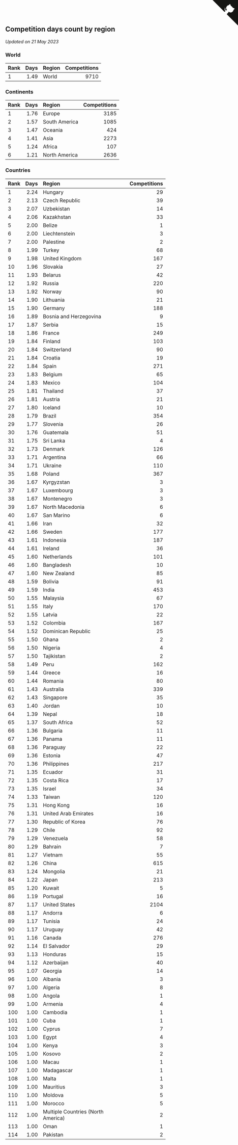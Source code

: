 ## Competition days count by region

*Updated on 21 May 2023*


### World

| Rank | Days | Region | Competitions |
| :--- | ---: | :--- | ---: |
| 1 | 1.49 | World | 9710 |

### Continents

| Rank | Days | Region | Competitions |
| :--- | ---: | :--- | ---: |
| 1 | 1.76 | Europe | 3185 |
| 2 | 1.57 | South America | 1085 |
| 3 | 1.47 | Oceania | 424 |
| 4 | 1.41 | Asia | 2273 |
| 5 | 1.24 | Africa | 107 |
| 6 | 1.21 | North America | 2636 |

### Countries

| Rank | Days | Region | Competitions |
| :--- | ---: | :--- | ---: |
| 1 | 2.24 | Hungary | 29 |
| 2 | 2.13 | Czech Republic | 39 |
| 3 | 2.07 | Uzbekistan | 14 |
| 4 | 2.06 | Kazakhstan | 33 |
| 5 | 2.00 | Belize | 1 |
| 6 | 2.00 | Liechtenstein | 3 |
| 7 | 2.00 | Palestine | 2 |
| 8 | 1.99 | Turkey | 68 |
| 9 | 1.98 | United Kingdom | 167 |
| 10 | 1.96 | Slovakia | 27 |
| 11 | 1.93 | Belarus | 42 |
| 12 | 1.92 | Russia | 220 |
| 13 | 1.92 | Norway | 90 |
| 14 | 1.90 | Lithuania | 21 |
| 15 | 1.90 | Germany | 188 |
| 16 | 1.89 | Bosnia and Herzegovina | 9 |
| 17 | 1.87 | Serbia | 15 |
| 18 | 1.86 | France | 249 |
| 19 | 1.84 | Finland | 103 |
| 20 | 1.84 | Switzerland | 90 |
| 21 | 1.84 | Croatia | 19 |
| 22 | 1.84 | Spain | 271 |
| 23 | 1.83 | Belgium | 65 |
| 24 | 1.83 | Mexico | 104 |
| 25 | 1.81 | Thailand | 37 |
| 26 | 1.81 | Austria | 21 |
| 27 | 1.80 | Iceland | 10 |
| 28 | 1.79 | Brazil | 354 |
| 29 | 1.77 | Slovenia | 26 |
| 30 | 1.76 | Guatemala | 51 |
| 31 | 1.75 | Sri Lanka | 4 |
| 32 | 1.73 | Denmark | 126 |
| 33 | 1.71 | Argentina | 66 |
| 34 | 1.71 | Ukraine | 110 |
| 35 | 1.68 | Poland | 367 |
| 36 | 1.67 | Kyrgyzstan | 3 |
| 37 | 1.67 | Luxembourg | 3 |
| 38 | 1.67 | Montenegro | 3 |
| 39 | 1.67 | North Macedonia | 6 |
| 40 | 1.67 | San Marino | 6 |
| 41 | 1.66 | Iran | 32 |
| 42 | 1.66 | Sweden | 177 |
| 43 | 1.61 | Indonesia | 187 |
| 44 | 1.61 | Ireland | 36 |
| 45 | 1.60 | Netherlands | 101 |
| 46 | 1.60 | Bangladesh | 10 |
| 47 | 1.60 | New Zealand | 85 |
| 48 | 1.59 | Bolivia | 91 |
| 49 | 1.59 | India | 453 |
| 50 | 1.55 | Malaysia | 67 |
| 51 | 1.55 | Italy | 170 |
| 52 | 1.55 | Latvia | 22 |
| 53 | 1.52 | Colombia | 167 |
| 54 | 1.52 | Dominican Republic | 25 |
| 55 | 1.50 | Ghana | 2 |
| 56 | 1.50 | Nigeria | 4 |
| 57 | 1.50 | Tajikistan | 2 |
| 58 | 1.49 | Peru | 162 |
| 59 | 1.44 | Greece | 16 |
| 60 | 1.44 | Romania | 80 |
| 61 | 1.43 | Australia | 339 |
| 62 | 1.43 | Singapore | 35 |
| 63 | 1.40 | Jordan | 10 |
| 64 | 1.39 | Nepal | 18 |
| 65 | 1.37 | South Africa | 52 |
| 66 | 1.36 | Bulgaria | 11 |
| 67 | 1.36 | Panama | 11 |
| 68 | 1.36 | Paraguay | 22 |
| 69 | 1.36 | Estonia | 47 |
| 70 | 1.36 | Philippines | 217 |
| 71 | 1.35 | Ecuador | 31 |
| 72 | 1.35 | Costa Rica | 17 |
| 73 | 1.35 | Israel | 34 |
| 74 | 1.33 | Taiwan | 120 |
| 75 | 1.31 | Hong Kong | 16 |
| 76 | 1.31 | United Arab Emirates | 16 |
| 77 | 1.30 | Republic of Korea | 76 |
| 78 | 1.29 | Chile | 92 |
| 79 | 1.29 | Venezuela | 58 |
| 80 | 1.29 | Bahrain | 7 |
| 81 | 1.27 | Vietnam | 55 |
| 82 | 1.26 | China | 615 |
| 83 | 1.24 | Mongolia | 21 |
| 84 | 1.22 | Japan | 213 |
| 85 | 1.20 | Kuwait | 5 |
| 86 | 1.19 | Portugal | 16 |
| 87 | 1.17 | United States | 2104 |
| 88 | 1.17 | Andorra | 6 |
| 89 | 1.17 | Tunisia | 24 |
| 90 | 1.17 | Uruguay | 42 |
| 91 | 1.16 | Canada | 276 |
| 92 | 1.14 | El Salvador | 29 |
| 93 | 1.13 | Honduras | 15 |
| 94 | 1.12 | Azerbaijan | 40 |
| 95 | 1.07 | Georgia | 14 |
| 96 | 1.00 | Albania | 3 |
| 97 | 1.00 | Algeria | 8 |
| 98 | 1.00 | Angola | 1 |
| 99 | 1.00 | Armenia | 4 |
| 100 | 1.00 | Cambodia | 1 |
| 101 | 1.00 | Cuba | 1 |
| 102 | 1.00 | Cyprus | 7 |
| 103 | 1.00 | Egypt | 4 |
| 104 | 1.00 | Kenya | 3 |
| 105 | 1.00 | Kosovo | 2 |
| 106 | 1.00 | Macau | 1 |
| 107 | 1.00 | Madagascar | 1 |
| 108 | 1.00 | Malta | 1 |
| 109 | 1.00 | Mauritius | 3 |
| 110 | 1.00 | Moldova | 5 |
| 111 | 1.00 | Morocco | 5 |
| 112 | 1.00 | Multiple Countries (North America) | 2 |
| 113 | 1.00 | Oman | 1 |
| 114 | 1.00 | Pakistan | 2 |


<a href="https://github.com/JustinTimeCuber/wca_statistics" class="github-corner" aria-label="View source on Github"><svg width="80" height="80" viewBox="0 0 250 250" style="fill:#151513; color:#fff; position: absolute; top: 0; border: 0; right: 0;" aria-hidden="true"><path d="M0,0 L115,115 L130,115 L142,142 L250,250 L250,0 Z"></path><path d="M128.3,109.0 C113.8,99.7 119.0,89.6 119.0,89.6 C122.0,82.7 120.5,78.6 120.5,78.6 C119.2,72.0 123.4,76.3 123.4,76.3 C127.3,80.9 125.5,87.3 125.5,87.3 C122.9,97.6 130.6,101.9 134.4,103.2" fill="currentColor" style="transform-origin: 130px 106px;" class="octo-arm"></path><path d="M115.0,115.0 C114.9,115.1 118.7,116.5 119.8,115.4 L133.7,101.6 C136.9,99.2 139.9,98.4 142.2,98.6 C133.8,88.0 127.5,74.4 143.8,58.0 C148.5,53.4 154.0,51.2 159.7,51.0 C160.3,49.4 163.2,43.6 171.4,40.1 C171.4,40.1 176.1,42.5 178.8,56.2 C183.1,58.6 187.2,61.8 190.9,65.4 C194.5,69.0 197.7,73.2 200.1,77.6 C213.8,80.2 216.3,84.9 216.3,84.9 C212.7,93.1 206.9,96.0 205.4,96.6 C205.1,102.4 203.0,107.8 198.3,112.5 C181.9,128.9 168.3,122.5 157.7,114.1 C157.9,116.9 156.7,120.9 152.7,124.9 L141.0,136.5 C139.8,137.7 141.6,141.9 141.8,141.8 Z" fill="currentColor" class="octo-body"></path></svg></a><style>.github-corner:hover .octo-arm{animation:octocat-wave 560ms ease-in-out}@keyframes octocat-wave{0%,100%{transform:rotate(0)}20%,60%{transform:rotate(-25deg)}40%,80%{transform:rotate(10deg)}}@media (max-width:500px){.github-corner:hover .octo-arm{animation:none}.github-corner .octo-arm{animation:octocat-wave 560ms ease-in-out}}</style>

